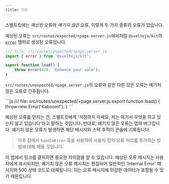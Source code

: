 ```yaml
---
title: 기초
---
```


스벨트킷에는 _예상된_ 오류와 _예기치 않은_ 오류, 이렇게 두 가지 종류의 오류가 있습니다.

예상된 오류는 `src/routes/expected/+page.server.js`에서처럼 `@sveltejs/kit`의 [`error`](https://kit.svelte.dev/docs/modules#sveltejs-kit-error) 헬퍼로 생성된 오류입니다.

```js
/// file: src/routes/expected/+page.server.js
import { error } from '@sveltejs/kit';

export function load() {
	throw error(420, 'Enhance your calm');
}
```

`src/routes/unexpected/+page.server.js`의 오류와 같은 다른 모든 오류는 예기치 않은 오류로 간주됩니다.

\```js
/// file: src/routes/unexpected/+page.server.js
export function load() {
	throw new Error('Kaboom!');
}
\```

예상된 오류를 던지는 건, 스벨트킷에게 '걱정하지 마세요, 저는 여기서 무엇을 하고 있는지 알고 있습니다'라고 말하는 것입니다. 반대로, 예기치 않은 오류는 앱의 버그입니다. 예기치 않은 오류가 발생하면 해당 메시지와 스택 추적이 콘솔에 기록됩니다.

> 이후 장에서 `handleError` 훅을 사용하여 사용자 정의 오류 처리를 추가하는 방법에 대해 배울 것입니다.

이 앱에서 링크를 클릭하면 중요한 차이점을 알 수 있습니다. 예상된 오류 메시지는 사용자에게 표시되지만, 예기치 않은 오류 메시지는 편집되어 일반적인 'Internal Error' 메시지와 500 상태 코드로 대체됩니다. 이는 오류 메시지에 민감한 데이터가 포함될 수 있기 때문입니다.

